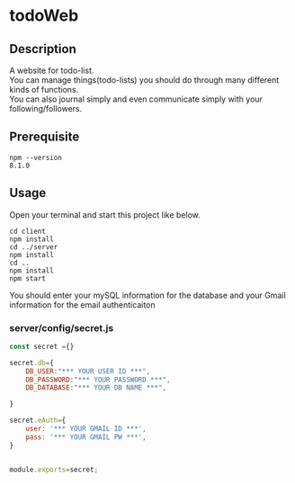 # todoWeb

## Description
A website for todo-list.<br/>
You can manage things(todo-lists) you should do through many different kinds of functions.<br/>
You can also journal simply and even communicate simply with your following/followers.

## Prerequisite
```shell
npm --version
8.1.0
```
## Usage
Open your terminal and start this project like below.
```shell
cd client
npm install
cd ../server
npm install
cd ..
npm install
npm start
```
You should enter your mySQL information for the database and your Gmail information for the email authenticaiton
### server/config/secret.js 
```javascript
const secret ={}

secret.db={
    DB_USER:"*** YOUR USER ID ***",
    DB_PASSWORD:"*** YOUR PASSWORD ***",
    DB_DATABASE:"*** YOUR DB NAME ***",

}

secret.eAuth={
    user: '*** YOUR GMAIL ID ***',
    pass: '*** YOUR GMAIL PW ***', 
}


module.exports=secret;
```
